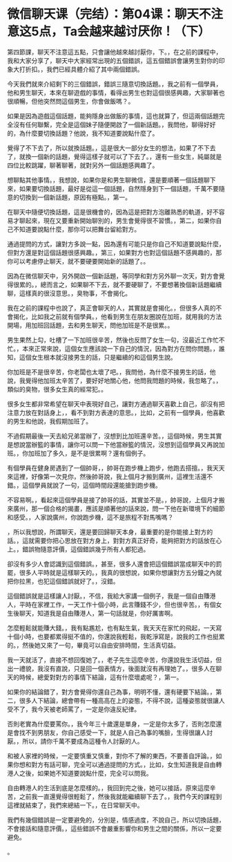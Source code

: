 # 微信聊天课（完结）：第04课：聊天不注意这5点，Ta会越来越讨厌你！（下）

第四節課，聊天不注意這五點，只會讓他越來越討厭你，下。，在之前的課程中，我和大家分享了，聊天中大家經常出現的五個錯誤，這五個錯誤會讓男生對你的印象大打折扣。，我們已經具體介紹了其中兩個錯誤。

今天我們就來介紹剩下的三個錯誤，錯誤三隨意切換話題。，我之前有一個學員，他和男生聊天，本來在聊遊戲的事情，看得出男生也對這個很感興趣，大家聊著也很順暢，但他突然問這個男生，你會做飯嗎？。

如果是因為遊戲這個話題，能夠隱身出做飯的事情，這也就算了，但這兩個話題完全沒有任何聯繫，完全是這個妹子隨便開啟了一個新話題。，我問他，聊得好好的，為什麼要切換話題？他說，我不知道要說點什麼了。

覺得了不下去了，所以就換話題。，這是很大一部分女生的想法，如果了不下去了，就換一個新的話題，覺得這樣子就可以了下去了。，還有一些女生，純屬就是四位比較跳躍，聊著聊著，就對另外一個話題感興趣了。

想聊點其他事情。，我想說，如果你是和男生聊微信，還是要順著一個話題聊下來，如果要切換話題，最好是從這一個話題，自然隱身到下一個話題，千萬不要隨意的切換到一個新話題，原因有極點。，第一。

在聊天中隨便切換話題，這是很機會的，因為這是把對方泡離熟悉的軌道，好不容易才聊起來，現在又要重新開始聊別的，男生會覺得很不習慣。，第二，如果你自己不知道要說點什麼，那你可以把舞台留給對方。

通過提問的方式，讓對方多說一點，因為還有可能只是你自己不知道要說點什麼，但對方還是對這個話題很感興趣。，第三，如果對方也對這個話題不感興趣的，那你可以考慮停止聊天，就不要硬要開始新的話題了。。

因為在微信聊天中，另外開啟一個新話題，等同學和對方另外聊一次天，對方會覺得很累的。，總而言之，如果聊不下去，就不要硬聊了，不要想著換個新話題繼續聊，這樣真的很沒意思。，臭物事，不會揭化。

我在之前的課程中也說了，真正會聊天的人，其實就是會揭化。，但很多人真的不會揭化，比如我之前就有個學員。，他看到男生在朋友圈說在加班，就用我的方法開場，用加班回話題，去和男生聊天，問他加班是不是很累。。

男生果然上勾，吐槽了一下加班很辛苦，然後也反問了女生一句，沒最近工作忙不忙。，本來正常來說，這個女生應該說一下自己的情況，因為對方在問你問題。，誰知，這個女生根本就沒接男生的話，只是繼續的和這個男生說。

你加班是不是很辛苦，你老闆也太壞了吧。，我問他，為什麼不接男生的話，他說，我覺得他加班太辛苦了，要好好地關心他，他問我問題的時候，我忽略了。，類似的臭物，很多女生真的經常犯。。

很多女生都非常希望在聊天中表現好自己，讓對方通過聊天喜歡上自己，卻沒有把注意力放在對話身上，，看不到對方表達的意思。，比如，之前有一個學員，他喜歡的男生和他說，我假期加班了。

不過假期最後一天去給兄弟當辦了，沒想到比加班還辛苦。，這個時候，男生其實是想說當辦籃的事情，讓你可以問一下他當辦籃的情況，沒想到這個學員又再說加班。，你加班加了多久，是不是很累啊？還有個例子。

有個學員在健身房遇到了一個帥哥，，帥哥在跑步機上跑步，他跑去搭擅。，我天天來這裡，好像第一次見你，然後帥哥說，我上個月才搬到廣州，這裡生活還不錯。，這個學員就說了一句，這個時間段還能搶到跑步機。

不容易啊。，看起來這個學員是接了帥哥的話，其實並不是。，帥哥說，上個月才搬來廣州，那一個合格的揭畫，應該是順著他的話來說，問一下他在新環境下的細節和感受。，人家說廣州，你說跑步機，這不是旅程不對馬嘴嗎？

，所以我想說，所謂聊天，還是要回歸聊天本身，最重要的是你能接上對方的話。，這就需要你把心思放在對方身上，對對方真正好奇，能夠把對方的話放在心上。，錯誤物隨意評價，這個錯誤幾乎所有人都犯過。

卻沒有多少人會認識到這個錯誤。，甚至，很多人還會把這個錯誤當成聊天中的罰罷，很多人平時就是這樣聊天的。，我真的很想說，如果你想讓對方五分鐘之內就把你拉黑，也犯這個錯誤就好了。，沒錯。

這個錯誤就是這樣讓人討厭。，不信，我給大家講一個例子，我是一個自由賺港人，平時在家裡工作，一天工作十個小時，此言賺錢不少，但也很辛苦。，有個女生後聊天，知道我是自由賺港人，第一句話就是，你好厲害啊。

怎麼輕鬆就能賺大錢。，我有點尷尬，也有點生氣，我天天在家忙的飛起，一天寫十個小時，也要都累得挺不值的，你還說我輕鬆，我乾淨寫是，說我的工作也挺累的。，然後她又來了一句，畢竟可以自由安排時間，生活真切益。

我一天就活了，直接不想回復她了。，老子先生這麼辛苦，你還說我生活切益，但出一禮貌，我沒有直說，只是回一個表情方，後面就沒有再理她了。，很多人在聊天的時候，總愛對對方的事情下結論，這有什麼壞處呢？，第一。

如果你的結論錯了，對方會覺得你還自己為事，明明不懂，還有硬要下結論。，第二，很多人下結論，總會帶有一種高高在上的姿態，不得不說，這種姿態就很讓人受不了，我今天被老師罵了，一定是你違反紀律。

否則老實為什麼要罵你。，我今年三十歲還是單身，一定是你太多了，否則怎麼還是會找不到男朋友，你自己感受一下，就是人自己為事的嘴臉，生得很讓人討厭。，所以，請你千萬不要成為這種令人討厭的人。

和被人家裡的時候，一定要慎重又慎重，對你不了解的東西，不要善自評論。，如果你想和對方有話可聊，完全可以通過提問的方式。，比如，女生知道我是自由轉港人之後，如果她不知道要說點什麼，完全可以問我。

自由轉港人的生活到底是怎麼樣的。，我回到完之後，她可以接話，原來這麼辛苦，之前我一直還覺得很輕鬆了，然後我就能繼續聊下去了。，我們今天的課程到這裡就結束了，我們來總結一下。，在日常聊天中。

我們有幾個錯誤是一定要避免的，分別是，情感過度，不說自己，所以切換話題，不會接話和隨意評價。，這些錯誤不會嚴重影響你和男生之間的關係，所以一定要避免。

。